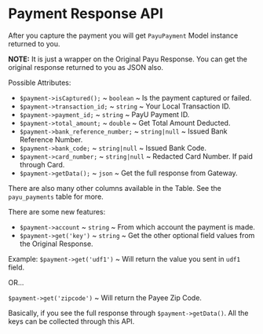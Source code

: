# Payment Response API

After you capture the payment you will get `PayuPayment` Model instance returned to you.

**NOTE:** It is just a wrapper on the Original Payu Response. You can get the original response returned to you as JSON also.

Possible Attributes:

- `$payment->isCaptured();` ~ `boolean` ~ Is the payment captured or failed.
- `$payment->transaction_id;` ~ `string` ~ Your Local Transaction ID.
- `$payment->payment_id;` ~ `string` ~ PayU Payment ID.
- `$payment->total_amount;` ~ `double` ~ Get Total Amount Deducted.
- `$payment->bank_reference_number;` ~ `string|null` ~ Issued Bank Reference Number.
- `$payment->bank_code;` ~ `string|null` ~ Issued Bank Code.
- `$payment->card_number;` ~ `string|null` ~ Redacted Card Number. If paid through Card.
- `$payment->getData();` ~ `json` ~ Get the full response from Gateway.

There are also many other columns available in the Table. See the `payu_payments` table for more.

There are some new features:

- `$payment->account` ~ `string` ~ From which account the payment is made.
- `$payment->get('key')` ~ `string` ~ Get the other optional field values from the Original Response.

Example:
`$payment->get('udf1')` ~ Will return the value you sent in `udf1` field.

OR...

`$payment->get('zipcode')` ~ Will return the Payee Zip Code.

Basically, if you see the full response through `$payment->getData()`. All the keys can be collected through this API.